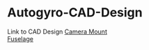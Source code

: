 # Autogyro-CAD-Design
Link to CAD Design
[Camera Mount](https://github.com/Arcilios/Autogyro-CAD-Design/tree/main/Camera) <br>
[Fuselage](https://github.com/Arcilios/Autogyro-CAD-Design/tree/main/Fuselage)
